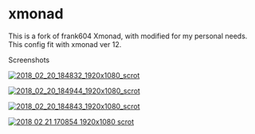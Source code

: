 # xmonad
This is a fork of frank604 Xmonad, with modified for my personal needs. This config fit with xmonad ver 12.

Screenshots

<a href="https://ibb.co/mDgryH"><img src="https://preview.ibb.co/eG1ryH/2018_02_20_184832_1920x1080_scrot.png" alt="2018_02_20_184832_1920x1080_scrot" border="0"></a>


<a href="https://ibb.co/dkaC5x"><img src="https://preview.ibb.co/cMRKkx/2018_02_20_184944_1920x1080_scrot.png" alt="2018_02_20_184944_1920x1080_scrot" border="0"></a>


<a href="https://ibb.co/dYj5Qx"><img src="https://preview.ibb.co/dmRKkx/2018_02_20_184843_1920x1080_scrot.png" alt="2018_02_20_184843_1920x1080_scrot" border="0"></a>


<a href="https://ibb.co/muFZ3H"><img src="https://preview.ibb.co/b07QAx/2018_02_21_170854_1920x1080_scrot.png" alt="2018 02 21 170854 1920x1080 scrot" border="0" /></a>

